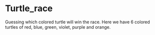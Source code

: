 # Turtle_race
Guessing which colored turtle will win the race. Here we have 6 colored turtles of red, blue, green, violet, purple and orange.
